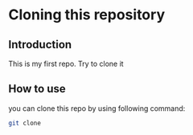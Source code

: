 # Cloning this repository

## Introduction

This is my first repo. Try to clone it 

## How to use
you can clone this repo by using following command:

```bash
git clone
```